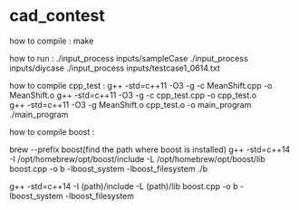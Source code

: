# cad_contest

how to compile :
make

how to run :
./input_process inputs/sampleCase
./input_process inputs/diycase
./input_process inputs/testcase1_0614.txt


how to compile cpp_test :
g++ -std=c++11 -O3 -g -c MeanShift.cpp -o MeanShift.o
g++ -std=c++11 -O3 -g -c cpp_test.cpp -o cpp_test.o  
g++ -std=c++11 -O3 -g MeanShift.o cpp_test.o -o main_program
./main_program


how to compile boost :
<!-- g++ -std=c++11 -I /usr/local/include -L /usr/local/lib boost.cpp -o boost -lboost_system -lboost_filesystem
g++ -std=c++11 boost.cpp -o boost -lboost_system -lboost_filesystem -->

<!-- /opt/homebrew/opt/boost  -->
<!-- g++ -std=c++11 -I /opt/homebrew/opt/boost -L /opt/homebrew/opt/boost boost.cpp -o boost -lboost_system -lboost_filesystem -->
brew --prefix boost(find the path where boost is installed)
g++ -std=c++14 -I /opt/homebrew/opt/boost/include -L /opt/homebrew/opt/boost/lib boost.cpp -o b -lboost_system -lboost_filesystem
./b

g++ -std=c++14 -I (path)/include -L (path)/lib boost.cpp -o b -lboost_system -lboost_filesystem
